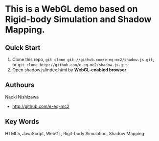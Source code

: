 This is a **WebGL** demo based on **Rigid-body Simulation** and **Shadow Mapping**.  
========

Quick Start
--------
1. Clone this repo, `git clone git://github.com/e-eq-mc2/shadow.js.git`, or `git clone http://github.com/e-eq-mc2/shadow.js.git`.
2. Open shadow.js/index.html by **WebGL-enabled browser**.

Authours
--------
Naoki Nishizawa
* <http://github.com/e-eq-mc2>

Key Words
--------
HTML5, JavaScript, WebGL, Rigit-body Simulation, Shadow Mapping
